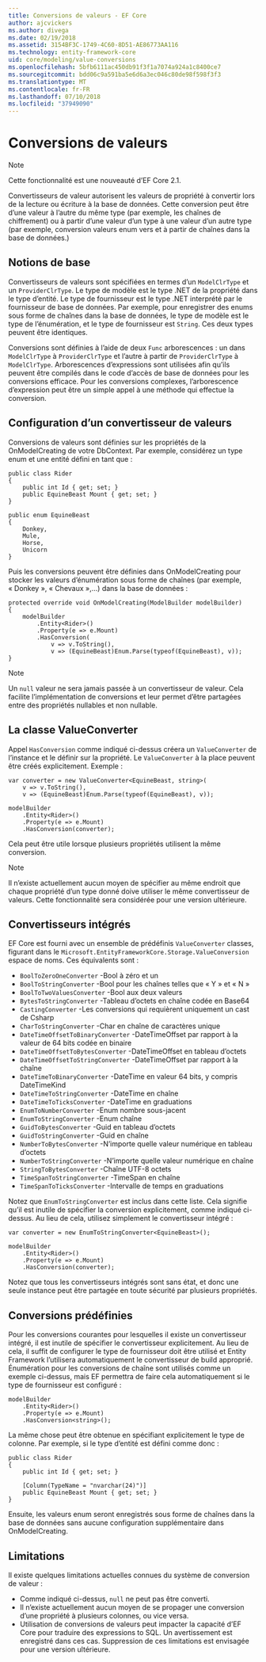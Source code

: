 ```yaml
---
title: Conversions de valeurs - EF Core
author: ajcvickers
ms.author: divega
ms.date: 02/19/2018
ms.assetid: 3154BF3C-1749-4C60-8D51-AE86773AA116
ms.technology: entity-framework-core
uid: core/modeling/value-conversions
ms.openlocfilehash: 5bfb6111ac450db91f3f1a7074a924a1c8400ce7
ms.sourcegitcommit: bdd06c9a591ba5e6d6a3ec046c80de98f598f3f3
ms.translationtype: MT
ms.contentlocale: fr-FR
ms.lasthandoff: 07/10/2018
ms.locfileid: "37949090"
---
```

# <a name="value-conversions"></a>Conversions de valeurs

> [!NOTE]  
> Cette fonctionnalité est une nouveauté d’EF Core 2.1.

Convertisseurs de valeur autorisent les valeurs de propriété à convertir lors de la lecture ou écriture à la base de données. Cette conversion peut être d’une valeur à l’autre du même type (par exemple, les chaînes de chiffrement) ou à partir d’une valeur d’un type à une valeur d’un autre type (par exemple, conversion valeurs enum vers et à partir de chaînes dans la base de données.)

## <a name="fundamentals"></a>Notions de base

Convertisseurs de valeurs sont spécifiées en termes d’un `ModelClrType` et un `ProviderClrType`. Le type de modèle est le type .NET de la propriété dans le type d’entité. Le type de fournisseur est le type .NET interprété par le fournisseur de base de données. Par exemple, pour enregistrer des enums sous forme de chaînes dans la base de données, le type de modèle est le type de l’énumération, et le type de fournisseur est `String`. Ces deux types peuvent être identiques.

Conversions sont définies à l’aide de deux `Func` arborescences : un dans `ModelClrType` à `ProviderClrType` et l’autre à partir de `ProviderClrType` à `ModelClrType`. Arborescences d’expressions sont utilisées afin qu’ils peuvent être compilés dans le code d’accès de base de données pour les conversions efficace. Pour les conversions complexes, l’arborescence d’expression peut être un simple appel à une méthode qui effectue la conversion.

## <a name="configuring-a-value-converter"></a>Configuration d’un convertisseur de valeurs

Conversions de valeurs sont définies sur les propriétés de la OnModelCreating de votre DbContext. Par exemple, considérez un type enum et une entité défini en tant que :
```Csharp
public class Rider
{
    public int Id { get; set; }
    public EquineBeast Mount { get; set; }
}

public enum EquineBeast
{
    Donkey,
    Mule,
    Horse,
    Unicorn
}
```
Puis les conversions peuvent être définies dans OnModelCreating pour stocker les valeurs d’énumération sous forme de chaînes (par exemple, « Donkey », « Chevaux »,...) dans la base de données :
```Csharp
protected override void OnModelCreating(ModelBuilder modelBuilder)
{
    modelBuilder
        .Entity<Rider>()
        .Property(e => e.Mount)
        .HasConversion(
            v => v.ToString(),
            v => (EquineBeast)Enum.Parse(typeof(EquineBeast), v));
}
```
> [!NOTE]  
> Un `null` valeur ne sera jamais passée à un convertisseur de valeur. Cela facilite l’implémentation de conversions et leur permet d’être partagées entre des propriétés nullables et non nullable.

## <a name="the-valueconverter-class"></a>La classe ValueConverter

Appel `HasConversion` comme indiqué ci-dessus créera un `ValueConverter` de l’instance et le définir sur la propriété. Le `ValueConverter` à la place peuvent être créés explicitement. Exemple :
```Csharp
var converter = new ValueConverter<EquineBeast, string>(
    v => v.ToString(),
    v => (EquineBeast)Enum.Parse(typeof(EquineBeast), v));

modelBuilder
    .Entity<Rider>()
    .Property(e => e.Mount)
    .HasConversion(converter);
```
Cela peut être utile lorsque plusieurs propriétés utilisent la même conversion.

> [!NOTE]  
> Il n’existe actuellement aucun moyen de spécifier au même endroit que chaque propriété d’un type donné doive utiliser le même convertisseur de valeurs. Cette fonctionnalité sera considérée pour une version ultérieure.

## <a name="built-in-converters"></a>Convertisseurs intégrés

EF Core est fourni avec un ensemble de prédéfinis `ValueConverter` classes, figurant dans le `Microsoft.EntityFrameworkCore.Storage.ValueConversion` espace de noms. Ces équivalents sont :
* `BoolToZeroOneConverter` -Bool à zéro et un
* `BoolToStringConverter` -Bool pour les chaînes telles que « Y » et « N »
* `BoolToTwoValuesConverter` -Bool aux deux valeurs
* `BytesToStringConverter` -Tableau d’octets en chaîne codée en Base64
* `CastingConverter` -Les conversions qui requièrent uniquement un cast de Csharp
* `CharToStringConverter` -Char en chaîne de caractères unique
* `DateTimeOffsetToBinaryConverter` -DateTimeOffset par rapport à la valeur de 64 bits codée en binaire
* `DateTimeOffsetToBytesConverter` -DateTimeOffset en tableau d’octets
* `DateTimeOffsetToStringConverter` -DateTimeOffset par rapport à la chaîne
* `DateTimeToBinaryConverter` -DateTime en valeur 64 bits, y compris DateTimeKind
* `DateTimeToStringConverter` -DateTime en chaîne
* `DateTimeToTicksConverter` -DateTime en graduations
* `EnumToNumberConverter` -Enum nombre sous-jacent
* `EnumToStringConverter` -Enum chaîne
* `GuidToBytesConverter` -Guid en tableau d’octets
* `GuidToStringConverter` -Guid en chaîne
* `NumberToBytesConverter` -N’importe quelle valeur numérique en tableau d’octets
* `NumberToStringConverter` -N’importe quelle valeur numérique en chaîne
* `StringToBytesConverter` -Chaîne UTF-8 octets
* `TimeSpanToStringConverter` -TimeSpan en chaîne
* `TimeSpanToTicksConverter` -Intervalle de temps en graduations

Notez que `EnumToStringConverter` est inclus dans cette liste. Cela signifie qu’il est inutile de spécifier la conversion explicitement, comme indiqué ci-dessus. Au lieu de cela, utilisez simplement le convertisseur intégré :
```Csharp
var converter = new EnumToStringConverter<EquineBeast>();

modelBuilder
    .Entity<Rider>()
    .Property(e => e.Mount)
    .HasConversion(converter);
```
Notez que tous les convertisseurs intégrés sont sans état, et donc une seule instance peut être partagée en toute sécurité par plusieurs propriétés.

## <a name="pre-defined-conversions"></a>Conversions prédéfinies

Pour les conversions courantes pour lesquelles il existe un convertisseur intégré, il est inutile de spécifier le convertisseur explicitement. Au lieu de cela, il suffit de configurer le type de fournisseur doit être utilisé et Entity Framework l’utilisera automatiquement le convertisseur de build approprié. Énumération pour les conversions de chaîne sont utilisés comme un exemple ci-dessus, mais EF permettra de faire cela automatiquement si le type de fournisseur est configuré :
```Csharp
modelBuilder
    .Entity<Rider>()
    .Property(e => e.Mount)
    .HasConversion<string>();
```
La même chose peut être obtenue en spécifiant explicitement le type de colonne. Par exemple, si le type d’entité est défini comme donc :
```Csharp
public class Rider
{
    public int Id { get; set; }

    [Column(TypeName = "nvarchar(24)")]
    public EquineBeast Mount { get; set; }
}
```
Ensuite, les valeurs enum seront enregistrés sous forme de chaînes dans la base de données sans aucune configuration supplémentaire dans OnModelCreating.

## <a name="limitations"></a>Limitations

Il existe quelques limitations actuelles connues du système de conversion de valeur :
* Comme indiqué ci-dessus, `null` ne peut pas être converti.
* Il n’existe actuellement aucun moyen de se propager une conversion d’une propriété à plusieurs colonnes, ou vice versa.
* Utilisation de conversions de valeurs peut impacter la capacité d’EF Core pour traduire des expressions to SQL. Un avertissement est enregistré dans ces cas.
Suppression de ces limitations est envisagée pour une version ultérieure.
